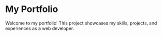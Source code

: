 # My Portfolio
Welcome to my portfolio! This project showcases my skills, projects, and experiences as a web developer.

